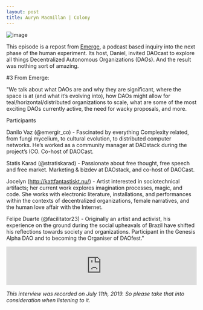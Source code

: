 ```yaml
---
layout: post
title: Auryn Macmillan | Colony
---
```


![image](/assets/images/banners/s02e06.png)

This episode is a repost from [Emerge](https://anchor.fm/emerge), a podcast based inquiry into the next phase of the human experiment. Its host, Daniel, invited DAOcast to explore all things Decentralized Autonomous Organizations (DAOs). And the result was nothing sort of amazing.

#3 From Emerge:

"We talk about  what DAOs are and why they are significant, where the space is at (and what it’s evolving into), how DAOs might allow for teal/horizontal/distributed organizations to scale, what are some of the most exciting DAOs currently active, the need for wacky proposals, and more.

Participants

Danilo Vaz (@emergir_co) - Fascinated by everything Complexity related, from fungi mycelium, to cultural evolution, to distributed computer networks. He’s worked as a community manager at DAOstack during the project’s ICO. Co-host of DAOCast.

Statis Karad (@stratiskarad) -  Passionate about free thought, free speech and free market. Marketing & bizdev at DAOstack, and co-host of DAOCast.

Jocelyn (http://kattfantastiskt.nu/) - Artist interested in sociotechnical artifacts; her current work explores imagination processes, magic, and code. She works with electronic literature, installations, and performances within the contexts of decentralized organizations, female narratives, and the human love affair with the Internet.

Felipe Duarte (@facilitator23) - Originally an artist and activist, his experience on the ground during the social upheavals of Brazil have shifted his reflections towards society and organizations. Participant in the Genesis Alpha DAO and to becoming the Organiser of DAOfest."

<iframe src="https://anchor.fm/emerge/embed/episodes/State-of-the-DAO-Panel-Discussion-e4nik1/a-ajju1p" height="102px" width="100%" frameborder="0" scrolling="no"></iframe>

*This interview was recorded on July 11th, 2019. So please take that into consideration when listening to it.*

